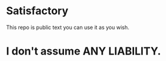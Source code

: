 # Satisfactory

This repo is public text you can use it as you wish.
# I don't assume ANY LIABILITY.